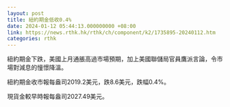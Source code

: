 ```yaml
---
layout: post
title: 紐約期金低收0.4%
date: 2024-01-12 05:44:13.000000000 +08:00
link: https://news.rthk.hk/rthk/ch/component/k2/1735895-20240112.htm
categories: rthk
---
```


紐約期金下跌，美國上月通脹高過市場預期，加上美國聯儲局官員鷹派言論，令市場對減息的憧憬降溫。

紐約期金收市報每盎司2019.2美元，跌8.6美元，跌幅0.4%。

現貨金較早時報每盎司2027.49美元。
